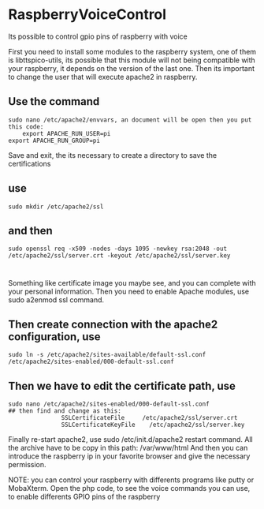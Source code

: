 # RaspberryVoiceControl
Its possible to control gpio pins of raspberry with voice

First you need to install some modules to the raspberry system, one of them is libttspico-utils, its possible that this module will not being compatible with your raspberry, it depends on the version of the last one.
Then its important to change the user that will execute apache2 in raspberry.
## Use the command
	sudo nano /etc/apache2/envvars, an document will be open then you put this code: 
        export APACHE_RUN_USER=pi
	export APACHE_RUN_GROUP=pi

Save and exit, the its necessary to create a directory to save the certifications
## use 
	sudo mkdir /etc/apache2/ssl
## and then 
	sudo openssl req -x509 -nodes -days 1095 -newkey rsa:2048 -out /etc/apache2/ssl/server.crt -keyout /etc/apache2/ssl/server.key
#
Something like certificate image you maybe see, and you can complete with your personal information.
Then you need to enable Apache modules, use sudo a2enmod ssl command.
## Then create connection with the apache2 configuration, use 
	sudo ln -s /etc/apache2/sites-available/default-ssl.conf /etc/apache2/sites-enabled/000-default-ssl.conf     
## Then we have to edit the certificate path, use 
	sudo nano /etc/apache2/sites-enabled/000-default-ssl.conf
	## then find and change as this:
                   SSLCertificateFile     /etc/apache2/ssl/server.crt
                   SSLCertificateKeyFile    /etc/apache2/ssl/server.key
Finally re-start apache2, use sudo /etc/init.d/apache2 restart command.
All the archive have to be copy in this path: /var/www/html
And then you can introduce the raspberry ip in your favorite browser and give the necessary permission.

NOTE: you can control your raspberry with differents programs like putty or MobaXterm.
      Open the php code, to see the voice commands you can use, to enable differents GPIO pins of the raspberry
